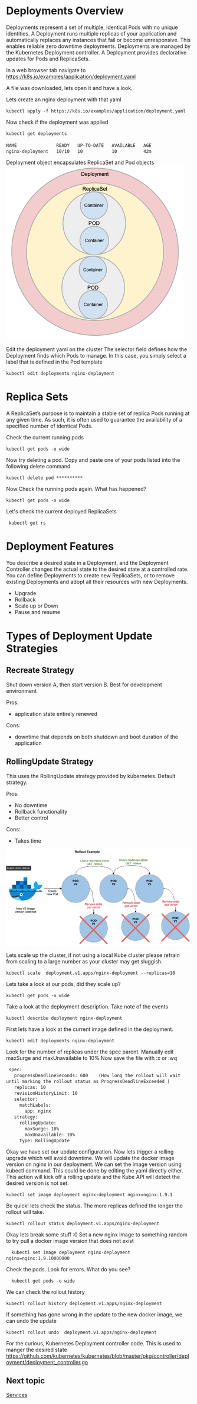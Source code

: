 # Deployments Overview
Deployments represent a set of multiple, identical Pods with no unique identities. 
A Deployment runs multiple replicas of your application and automatically replaces any instances that fail or become unresponsive. This enables reliable zero downtime deployments.
Deployments are managed by the Kubernetes Deployment controller. A Deployment provides declarative updates for Pods and ReplicaSets. 

In a web browser tab navigate to https://k8s.io/examples/application/deployment.yaml

A file was downloaded, lets open it and have a look.

Lets create an nginx deployment with that yaml

    kubectl apply -f https://k8s.io/examples/application/deployment.yaml
   

Now check if the deployment was applied

    kubectl get deployments    
    
    NAME               READY   UP-TO-DATE   AVAILABLE   AGE
    nginx-deployment   10/10   10           10          42m

Deployment object encapsulates ReplicaSet and Pod objects
![Deployment Object Structure](images/deployment-object.png?raw=true "Deployment Object Structure ")
    
Edit the deployment yaml on the cluster  The selector field defines how the Deployment finds which Pods to manage. 
In this case, you simply select a label that is defined in the Pod template

    kubectl edit deployments nginx-deployment

# Replica Sets
A ReplicaSet’s purpose is to maintain a stable set of replica Pods running at any given time. 
As such, it is often used to guarantee the availability of a specified number of identical Pods.

Check the current running pods
    
    kubectl get pods -o wide
 
Now try deleting a pod. Copy and paste one of your pods listed into the following delete command

    kubectl delete pod **********
 
Now Check the running pods again. What has happened?
    
    kubectl get pods -o wide

Let's check the current deployed ReplicaSets

     kubectl get rs

# Deployment Features
You describe a desired state in a Deployment, and the Deployment Controller changes the actual state to the desired state at a controlled rate. 
You can define Deployments to create new ReplicaSets, or to remove existing Deployments and adopt all their resources with new Deployments.
- Upgrade
- Rollback
- Scale up or Down
- Pause and resume


# Types of Deployment Update Strategies

## Recreate Strategy
Shut down version A, then start version B. Best for development environment

Pros:
 - application state entirely renewed
 
Cons:
 - downtime that depends on both shutdown and boot duration of the application

## RollingUpdate Strategy
This uses the RollingUpdate strategy provided by kubernetes. Default strategy.    

Pros:
- No downtime
- Rollback functionality
- Better control

Cons:
- Takes time

![Rollout Example](images/rollout-example.png?raw=true "Rollout Example")   

Lets scale up the cluster, if not using a local Kube cluster please refrain from scaling to a large number as your cluster may get sluggish. 

    kubectl scale  deployment.v1.apps/nginx-deployment --replicas=10
    
Lets take a look at our pods, did they scale up?

    kubectl get pods -o wide

Take a look at the deployment description. Take note of the events

    kubectl describe deployment nginx-deployment
    
First lets have a look at the current image defined in the deployment. 

    kubectl edit deployments nginx-deployment
    
Look for the number of replicas under the spec parent. Manually edit maxSurge and maxUnavailable to 10% 
Now save the file with :x or :wq 

     spec:
       progressDeadlineSeconds: 600    (How long the rollout will wait until marking the rollout status as ProgressDeadlineExceeded )
       replicas: 10
       revisionHistoryLimit: 10
       selector:
         matchLabels:
           app: nginx
       strategy:
         rollingUpdate:
           maxSurge: 10%
           maxUnavailable: 10%
         type: RollingUpdate

Okay we have set our update configuration. Now lets trigger a rolling upgrade which will avoid downtime. 
We will update the docker image version on nginx in our deployment. 
We can set the image version using kubectl command. This could be done by editing the yaml directly either. 
This action will kick off a rolling update and the Kube API will detect the desired version is not set.

    kubectl set image deployment nginx-deployment nginx=nginx:1.9.1

Be quick!  lets check the status. The more replicas defined the longer the rollout will take. 

    kubectl rollout status deployment.v1.apps/nginx-deployment

Okay lets break some stuff :0 
Set a new nginx image to something random to try pull a docker image version that does not exist 

      kubectl set image deployment nginx-deployment nginx=nginx:1.9.10000000

Check the pods. Look for errors. What do you see?

      kubectl get pods -o wide
    
We can check the rollout history 

    kubectl rollout history deployment.v1.apps/nginx-deployment

If something has gone wrong in the update to the new docker image, we can undo the update
     
    kubectl rollout undo  deployment.v1.apps/nginx-deployment 
  

For the curious, Kubernetes Deployment controller code. This is used to manger the desired state
https://github.com/kubernetes/kubernetes/blob/master/pkg/controller/deployment/deployment_controller.go
 
 
 

## Next topic 
[Services](4_services.md)